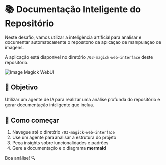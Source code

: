 # 📚 Documentação Inteligente do Repositório

Neste desafio, vamos utilizar a inteligência artificial para analisar e documentar automaticamente o repositório da aplicação de manipulação de imagens.

A aplicação está disponível no diretório `/03-magick-web-interface` deste repositório.

![Image Magick WebUI](images/image-magick-webui.png)

## 🎯 Objetivo

Utilizar um agente de IA para realizar uma análise profunda do repositório e gerar documentação inteligente que inclua.


## 🚀 Como começar

1. Navegue até o diretório `/03-magick-web-interface`
2. Use um agente para analisar a estrutura do projeto
3. Peça insights sobre funcionalidades e padrões
4. Gere a documentação e o diagrama **mermaid**

Boa análise! 🔍 
